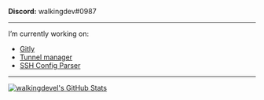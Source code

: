 **Discord:** walkingdev#0987

---

I’m currently working on:
- [Gitly](https://github.com/vlang/gitly)
- [Tunnel manager](https://github.com/walkingdevel/tunnel-manager)
- [SSH Config Parser](https://github.com/walkingdevel/ssh-config-parser)

---

[![walkingdevel's GitHub Stats](https://github-readme-stats.vercel.app/api?username=walkingdevel)](https://github.com/anuraghazra/github-readme-stats)
